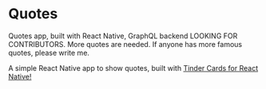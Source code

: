 # Quotes
Quotes app, built with React Native, GraphQL backend
LOOKING FOR CONTRIBUTORS. More quotes are needed. If anyone has more famous quotes, please write me.

A simple React Native app to show quotes, built with
[Tinder Cards for React Native!](https://github.com/meteor-factory/react-native-tinder-swipe-cards)

